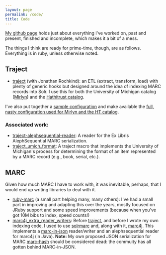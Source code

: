 ```yaml
---
layout: page
permalink: /code/
title: Code
---
```


[My github page](http://github.com/billdueber/) holds just about everything I've worked on, past and present, finished and incomplete, which makes it a bit of a mess.

The things I think are ready for prime-time, though, are as follows. Everything is in ruby, unless otherwise noted.

## Traject

* [traject](https://github.com/traject-project/traject) (with Jonathan Rochkind): an ETL (extract, transform, load) with plenty of generic hooks but designed around the idea of indexing MARC records into Solr. I use this for both the University of Michigan catalog ([Mirlyn](http://mirlyn.lib.umich.edu)) and the [Hathitrust catalog](http://www.hathitrust.org/).

I've also put together a [sample configuration](https://github.com/traject-project/traject_sample) and make available the [full, nasty configuration used for Mirlyn and the HT catalog](https://github.com/billdueber/ht_traject).

### Associated work:

* [traject-alephsequential-reader](https://github.com/traject-project/traject_alephsequential_reader): A reader for the Ex Libris AlephSequential MARC serialization.
* [traject_umich_format](https://github.com/billdueber/traject_umich_format): A traject macro that implements the University of Michigan's process for determining the format of an item represented by a MARC record (e.g., book, serial, etc.).


## MARC

Given how much MARC I have to work with, it was inevitable, perhaps, that I would end up writing libraries to deal with it.

* [ruby-marc](https://github.com/ruby-marc/ruby-marc) (a small part helping many, many others): I've had a small part in improving and adapting this over the years, mostly focused on JRuby support and some speed improvements (because when you've got 10M bibs to index, speed counts!)
* [marc4j_extra_reader_writers](https://github.com/billdueber/marc4j_extra_reader_writers): Before [traject](https://github.com/traject-project/traject), and before I wrote my own indexing code, I used to use [solrmarc](https://code.google.com/p/solrmarc/) and, along with it, [marc4j](https://github.com/marc4j/marc4j). This implements a [marc-in-json](http://dilettantes.code4lib.org/blog/2010/09/a-proposal-to-serialize-marc-in-json/) reader/writer and an alephsequential reader for marc4j (in Java). **Note:** My own proposed JSON serialization for MARC [marc-hash](http://robotlibrarian.billdueber.com/2010/02/new-interest-in-marc-hash-json/) should be considered dead: the commuity has all gotten behind MARC-in-JSON.
